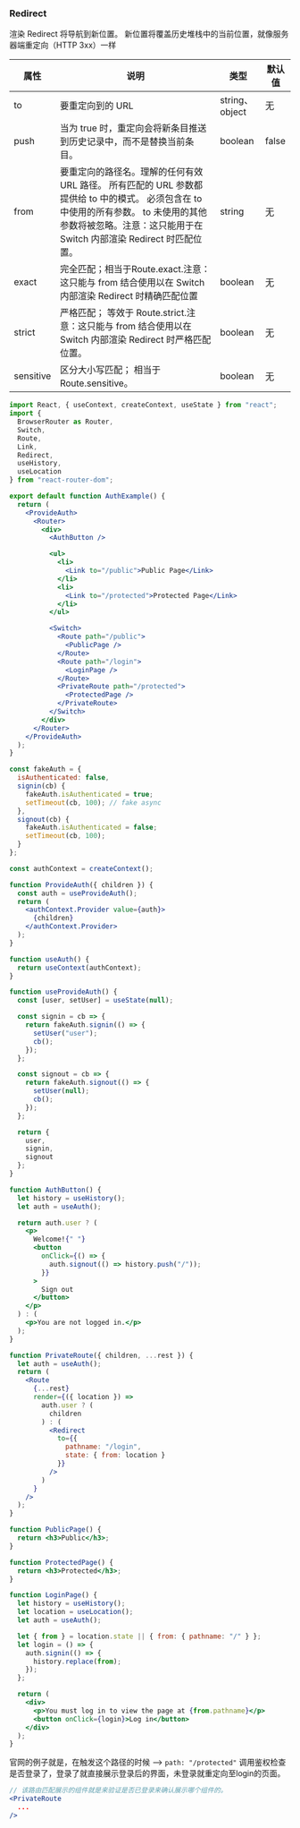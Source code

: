 ### Redirect

渲染 Redirect 将导航到新位置。 新位置将覆盖历史堆栈中的当前位置，就像服务器端重定向（HTTP 3xx）一样

| 属性      | 说明 | 类型 | 默认值 |
| ----------- | ----------- | ----------- | ----------- |
| to      | 要重定向到的 URL       | string、object       | 无       |
| push   | 当为 true 时，重定向会将新条目推送到历史记录中，而不是替换当前条目。        | boolean       | false       |
| from      | 要重定向的路径名。理解的任何有效 URL 路径。 所有匹配的 URL 参数都提供给 to 中的模式。 必须包含在 to 中使用的所有参数。 to 未使用的其他参数将被忽略。注意：这只能用于在 Switch 内部渲染 Redirect 时匹配位置。       | string       | 无       |
| exact      | 完全匹配；相当于Route.exact.注意：这只能与 from 结合使用以在 Switch 内部渲染 Redirect 时精确匹配位置       | boolean       | 无       |
| strict      | 严格匹配； 等效于 Route.strict.注意：这只能与 from 结合使用以在 Switch 内部渲染 Redirect 时严格匹配位置。       | boolean       | 无       |
| sensitive      | 区分大小写匹配； 相当于 Route.sensitive。      | boolean       | 无       |

```jsx
import React, { useContext, createContext, useState } from "react";
import {
  BrowserRouter as Router,
  Switch,
  Route,
  Link,
  Redirect,
  useHistory,
  useLocation
} from "react-router-dom";

export default function AuthExample() {
  return (
    <ProvideAuth>
      <Router>
        <div>
          <AuthButton />

          <ul>
            <li>
              <Link to="/public">Public Page</Link>
            </li>
            <li>
              <Link to="/protected">Protected Page</Link>
            </li>
          </ul>

          <Switch>
            <Route path="/public">
              <PublicPage />
            </Route>
            <Route path="/login">
              <LoginPage />
            </Route>
            <PrivateRoute path="/protected">
              <ProtectedPage />
            </PrivateRoute>
          </Switch>
        </div>
      </Router>
    </ProvideAuth>
  );
}

const fakeAuth = {
  isAuthenticated: false,
  signin(cb) {
    fakeAuth.isAuthenticated = true;
    setTimeout(cb, 100); // fake async
  },
  signout(cb) {
    fakeAuth.isAuthenticated = false;
    setTimeout(cb, 100);
  }
};

const authContext = createContext();

function ProvideAuth({ children }) {
  const auth = useProvideAuth();
  return (
    <authContext.Provider value={auth}>
      {children}
    </authContext.Provider>
  );
}

function useAuth() {
  return useContext(authContext);
}

function useProvideAuth() {
  const [user, setUser] = useState(null);

  const signin = cb => {
    return fakeAuth.signin(() => {
      setUser("user");
      cb();
    });
  };

  const signout = cb => {
    return fakeAuth.signout(() => {
      setUser(null);
      cb();
    });
  };

  return {
    user,
    signin,
    signout
  };
}

function AuthButton() {
  let history = useHistory();
  let auth = useAuth();

  return auth.user ? (
    <p>
      Welcome!{" "}
      <button
        onClick={() => {
          auth.signout(() => history.push("/"));
        }}
      >
        Sign out
      </button>
    </p>
  ) : (
    <p>You are not logged in.</p>
  );
}

function PrivateRoute({ children, ...rest }) {
  let auth = useAuth();
  return (
    <Route
      {...rest}
      render={({ location }) =>
        auth.user ? (
          children
        ) : (
          <Redirect
            to={{
              pathname: "/login",
              state: { from: location }
            }}
          />
        )
      }
    />
  );
}

function PublicPage() {
  return <h3>Public</h3>;
}

function ProtectedPage() {
  return <h3>Protected</h3>;
}

function LoginPage() {
  let history = useHistory();
  let location = useLocation();
  let auth = useAuth();

  let { from } = location.state || { from: { pathname: "/" } };
  let login = () => {
    auth.signin(() => {
      history.replace(from);
    });
  };

  return (
    <div>
      <p>You must log in to view the page at {from.pathname}</p>
      <button onClick={login}>Log in</button>
    </div>
  );
}
```
官网的例子就是，在触发这个路径的时候 --> ```path: "/protected"``` 调用鉴权检查是否登录了，登录了就直接展示登录后的界面，未登录就重定向至login的页面。

```jsx
// 该路由匹配展示的组件就是来验证是否已登录来确认展示哪个组件的。
<PrivateRoute 
  ...
/>
```